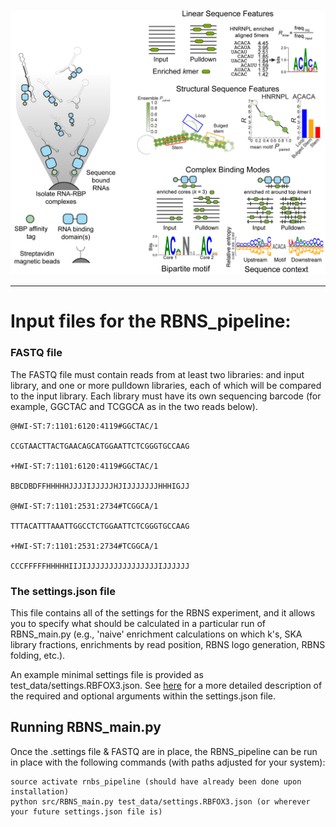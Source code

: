 ![Logo](../img/RBNS_logo.png)

***
# Input files for the RBNS_pipeline:

### FASTQ file

The FASTQ file must contain reads from at least two libraries: and input library, and one or more pulldown libraries, each of which will be compared to the input library. Each library must have its own sequencing barcode (for example, GGCTAC and TCGGCA as in the two reads below).

	@HWI-ST:7:1101:6120:4119#GGCTAC/1

	CCGTAACTTACTGAACAGCATGGAATTCTCGGGTGCCAAG

	+HWI-ST:7:1101:6120:4119#GGCTAC/1

	BBCDBDFFHHHHHJJJJIJJJJJHJIJJJJJJJHHHIGJJ

	@HWI-ST:7:1101:2531:2734#TCGGCA/1

	TTTACATTTAAATTGGCCTCTGGAATTCTCGGGTGCCAAG

	+HWI-ST:7:1101:2531:2734#TCGGCA/1

	CCCFFFFFHHHHHIIJIJJJJJJJJJJJJJJJJIJJJJJJ


### The settings.json file

This file contains all of the settings for the RBNS experiment, and it allows you to specify what should be calculated in a particular run of RBNS_main.py (e.g., 'naive' enrichment calculations on which k's, SKA library fractions, enrichments by read position, RBNS logo generation, RBNS folding, etc.).

An example minimal settings file is provided as test_data/settings.RBFOX3.json. See [here](settings_information.md) for a more detailed description of the required and optional arguments within the settings.json file.


## Running RBNS_main.py

Once the .settings file & FASTQ are in place, the RBNS_pipeline can be run in place with the following commands (with paths adjusted for your system):
	
	source activate rnbs_pipeline (should have already been done upon installation)
	python src/RBNS_main.py test_data/settings.RBFOX3.json (or wherever your future settings.json file is)
